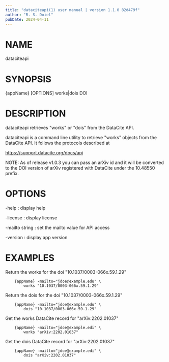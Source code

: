 ```yaml
---
title: "dataciteapi(1) user manual | version 1.1.0 82d479f"
author: "R. S. Doiel"
pubDate: 2024-04-11
---
```


# NAME

dataciteapi

# SYNOPSIS

{appName} [OPTIONS] works|dois DOI

# DESCRIPTION

dataciteapi retrieves "works" or "dois" from the DataCite API.

dataciteapi is a command line utility to retrieve "works" objects
from the DataCite API. It follows the protocols described at

  https://support.datacite.org/docs/api

NOTE: As of release v1.0.3 you can pass an arXiv id and it will be
converted to the DOI version of arXiv registered with DataCite
under the 10.48550 prefix.

# OPTIONS

-help
: display help

-license
: display license

-mailto string
: set the mailto value for API access

-version
: display app version

# EXAMPLES

Return the works for the doi "10.1037/0003-066x.59.1.29"

~~~
    {appName} -mailto="jdoe@example.edu" \
        works "10.1037/0003-066x.59.1.29"
~~~

Return the dois for the doi "10.1037/0003-066x.59.1.29"

~~~
    {appName} -mailto="jdoe@example.edu" \
        dois "10.1037/0003-066x.59.1.29"
~~~

Get the works DataCite record for "arXiv:2202.01037"

~~~
    {appName} -mailto="jdoe@example.edi" \
	    works "arXiv:2202.01037"
~~~

Get the dois DataCite record for "arXiv:2202.01037"

~~~
    {appName} -mailto="jdoe@example.edi" \
	    dois "arXiv:2202.01037"
~~~

